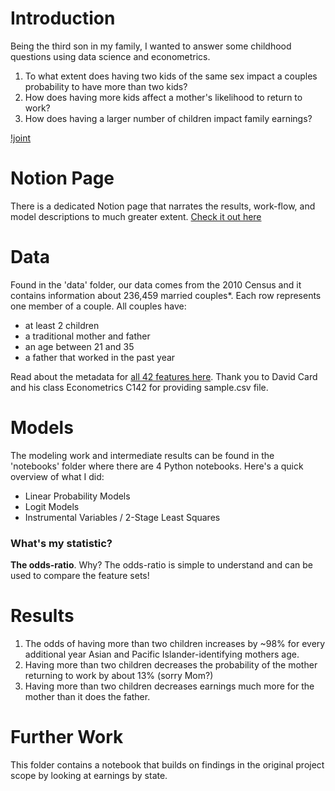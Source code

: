 # Introduction 
Being the third son in my family, I wanted to answer some childhood questions using data science and econometrics.

1. To what extent does having two kids of the same sex impact a couples probability to have more than two kids? 
2. How does having more kids affect a mother's likelihood to return to work?
3. How does having a larger number of children impact family earnings?

[!joint](https://github.com/WinsonTruong/3rdson/blob/master/images/logearnings_joint.png)


# Notion Page
There is a dedicated Notion page that narrates the results, work-flow, and model descriptions to much greater extent.
[Check it out here](https://www.notion.so/winsontruong/Investigations-of-the-3rd-Son-98b818c3aa0d4f6d817c125f8d244f47)


# Data
Found in the 'data' folder, our data comes from the 2010 Census and it contains information about 236,459 married couples*. Each row represents one member of a couple. All couples have:

* at least 2 children
* a traditional mother and father
* an age between 21 and 35
* a father that worked in the past year

Read about the metadata for [all 42 features here](https://www.notion.so/winsontruong/Metadata-3a70fb580c6041f582956374ba8e67a0). Thank you to David Card and his class Econometrics C142 for providing sample.csv file. 


# Models
The modeling work and intermediate results can be found in the 'notebooks' folder where there are 4 Python notebooks. Here's a quick overview of what I did:

- Linear Probability Models
- Logit Models
- Instrumental Variables / 2-Stage Least Squares

### What's my statistic?
**The odds-ratio**. Why? The odds-ratio is simple to understand and can be used to compare the feature sets!


# Results

1. The odds of having more than two children increases by ~98% for every additional year Asian and Pacific Islander-identifying mothers age.
2. Having more than two children decreases the probability of the mother returning to work by about 13% (sorry Mom?)
3. Having more than two children decreases earnings much more for the mother than it does the father.


# Further Work
This folder contains a notebook that builds on findings in the original project scope by looking at earnings by state.

